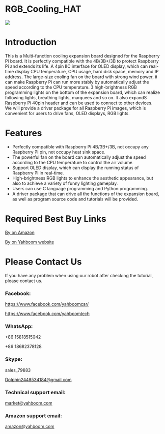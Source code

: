# RGB_Cooling_HAT
![](https://github.com/YahboomTechnology/RGB_Cooling_HAT/blob/master/RGB_Cooling.jpg)
# Introduction
This is a Multi-function cooling expansion board designed for the Raspberry Pi board. It is perfectly compatible with the 4B/3B+/3B to protect Raspberry Pi and extends its life. A 4pin IIC interface for OLED display, which can real-time display CPU temperature, CPU usage, hard disk space, memory and IP address. The large-size cooling fan on the board with strong wind power, it can make Raspberry Pi can run more stably by automatically adjust the speed according to the CPU temperature. 3 high-brightness RGB programming lights on the bottom of the expansion board, which can realize following lights, breathing lights, marquees and so on. It also expandS Raspberry Pi 40pin header and can be used to connect to other devices. We will provide a driver package for all Raspberry Pi images, which is convenient for users to drive fans, OLED displays, RGB lights.
# Features
* Perfectly compatible with Raspberry Pi 4B/3B+/3B, not occupy any Raspberry Pi pin, not occupy heat sink space.
* The powerful fan on the board can automatically adjust the speed according to the CPU temperature to control the air volume.
* Support OLED display, which can display the running status of Raspberry Pi in real-time.
* High-brightness RGB lights to enhance the aesthetic appearance, but also to achieve a variety of funny lighting gameplay.
* Users can use C language programming and Python programming.
* A driver package that can drive all the functions of the expansion board, as well as program source code and tutorials will be provided.
# Required Best Buy Links
[By on Amazon](https://www.amazon.com/dp/B085RMLFCL?ref_=ast_sto_dp)

[By on Yahboom website](https://category.yahboom.net/products/rgb-cooling-hat)

# Please Contact Us
If you have any problem when using our robot after checking the tutorial, please contact us.

### Facebook: 
https://www.facebook.com/yahboomcar/ 
  
https://www.facebook.com/yahboomtech
### WhatsApp:
+86 15818515042

+86 18682378128
### Skype:  
sales_79883

Dolphin2448534184@gmail.com 
### Technical support email: 
market@yahboom.com
### Amazon support email: 
amazon@yahboom.com

